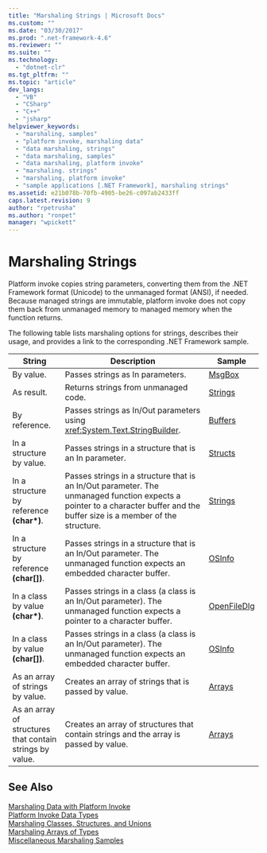 ```yaml
---
title: "Marshaling Strings | Microsoft Docs"
ms.custom: ""
ms.date: "03/30/2017"
ms.prod: ".net-framework-4.6"
ms.reviewer: ""
ms.suite: ""
ms.technology: 
  - "dotnet-clr"
ms.tgt_pltfrm: ""
ms.topic: "article"
dev_langs: 
  - "VB"
  - "CSharp"
  - "C++"
  - "jsharp"
helpviewer_keywords: 
  - "marshaling, samples"
  - "platform invoke, marshaling data"
  - "data marshaling, strings"
  - "data marshaling, samples"
  - "data marshaling, platform invoke"
  - "marshaling. strings"
  - "marshaling, platform invoke"
  - "sample applications [.NET Framework], marshaling strings"
ms.assetid: e21b078b-70fb-4905-be26-c097ab2433ff
caps.latest.revision: 9
author: "rpetrusha"
ms.author: "ronpet"
manager: "wpickett"
---
```

# Marshaling Strings
Platform invoke copies string parameters, converting them from the .NET Framework format (Unicode) to the unmanaged format (ANSI), if needed. Because managed strings are immutable, platform invoke does not copy them back from unmanaged memory to managed memory when the function returns.  
  
 The following table lists marshaling options for strings, describes their usage, and provides a link to the corresponding .NET Framework sample.  
  
|String|Description|Sample|  
|------------|-----------------|------------|  
|By value.|Passes strings as In parameters.|[MsgBox](../../../docs/framework/interop/msgbox-sample.md)|  
|As result.|Returns strings from unmanaged code.|[Strings](http://msdn.microsoft.com/en-us/be9e82a3-dc95-4aaa-9396-61b66e467e02)|  
|By reference.|Passes strings as In/Out parameters using <xref:System.Text.StringBuilder>.|[Buffers](http://msdn.microsoft.com/en-us/e30d36e8-d7c4-4936-916a-8fdbe4d9ffd5)|  
|In a structure by value.|Passes strings in a structure that is an In parameter.|[Structs](http://msdn.microsoft.com/en-us/96a62265-dcf9-4608-bc0a-1f762ab9f48e)|  
|In a structure by reference **(char\*)**.|Passes strings in a structure that is an In/Out parameter. The unmanaged function expects a pointer to a character buffer and the buffer size is a member of the structure.|[Strings](http://msdn.microsoft.com/en-us/be9e82a3-dc95-4aaa-9396-61b66e467e02)|  
|In a structure by reference **(char[])**.|Passes strings in a structure that is an In/Out parameter. The unmanaged function expects an embedded character buffer.|[OSInfo](http://msdn.microsoft.com/en-us/69d89067-507b-41fe-859d-30bf3ff29455)|  
|In a class by value **(char\*)**.|Passes strings in a class (a class is an In/Out parameter). The unmanaged function expects a pointer to a character buffer.|[OpenFileDlg](http://msdn.microsoft.com/en-us/b7dea792-cb92-4baf-ac7b-6a24803e6c75)|  
|In a class by value **(char[])**.|Passes strings in a class (a class is an In/Out parameter). The unmanaged function expects an embedded character buffer.|[OSInfo](http://msdn.microsoft.com/en-us/69d89067-507b-41fe-859d-30bf3ff29455)|  
|As an array of strings by value.|Creates an array of strings that is passed by value.|[Arrays](../../../docs/framework/interop/marshaling-different-types-of-arrays.md)|  
|As an array of structures that contain strings by value.|Creates an array of structures that contain strings and the array is passed by value.|[Arrays](../../../docs/framework/interop/marshaling-different-types-of-arrays.md)|  
  
## See Also  
 [Marshaling Data with Platform Invoke](../../../docs/framework/interop/marshaling-data-with-platform-invoke.md)   
 [Platform Invoke Data Types](http://msdn.microsoft.com/en-us/16014d9f-d6bd-481e-83f0-df11377c550f)   
 [Marshaling Classes, Structures, and Unions](../../../docs/framework/interop/marshaling-classes-structures-and-unions.md)   
 [Marshaling Arrays of Types](http://msdn.microsoft.com/en-us/049b1c1b-228f-4445-88ec-91bc7fd4b1e8)   
 [Miscellaneous Marshaling Samples](http://msdn.microsoft.com/en-us/a915c948-54e9-4d0f-a525-95a77fd8ed70)